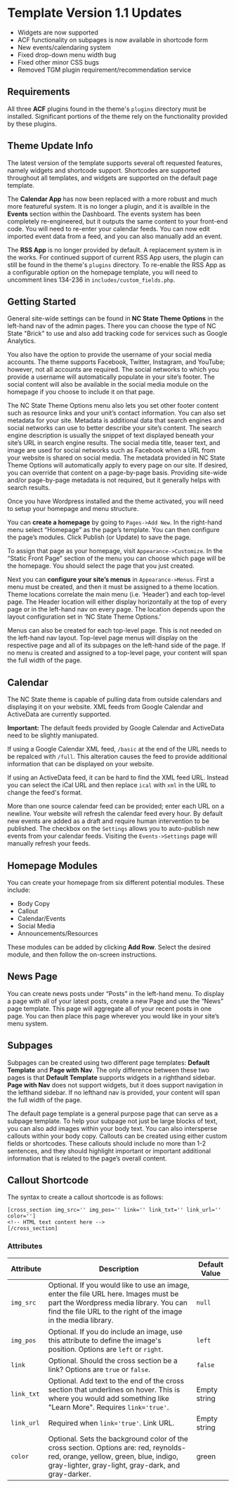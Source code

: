 # Template Version 1.1 Updates
* Widgets are now supported
* ACF functionality on subpages is now available in shortcode form
* New events/calendaring system
* Fixed drop-down menu width bug
* Fixed other minor CSS bugs
* Removed TGM plugin requirement/recommendation service

## Requirements
All three **ACF** plugins found in the theme's `plugins` directory must be installed. Significant portions of the theme rely on the functionality provided by these plugins.

## Theme Update Info
The latest version of the template supports several oft requested features, namely widgets and shortcode support. Shortcodes are supported throughout all templates, and widgets are supported on the default page template.

The **Calendar App** has now been replaced with a more robust and much more featureful system. It is no longer a plugin, and it is availble in the **Events** section within the Dashboard. The events system has been completely re-engineered, but it outputs the same content to your front-end code. You will need to re-enter your calendar feeds. You can now edit imported event data from a feed, and you can also manually add an event.

The **RSS App** is no longer provided by default. A replacement system is in the works. For continued support of current RSS App users, the plugin can still be found in the theme's `plugins` directory. To re-enable the RSS App as a configurable option on the homepage template, you will need to uncomment lines 134-236 in `includes/custom_fields.php`.

## Getting Started
General site-wide settings can be found in **NC State Theme Options** in the left-hand nav of the admin pages. There you can choose the type of NC State "Brick" to use and also add tracking code for services such as Google Analytics.

You also have the option to provide the username of your social media accounts. The theme supports Facebook, Twitter, Instagram, and YouTube; however, not all accounts are required. The social networks to which you provide a username will automatically populate in your site’s footer. The social content will also be available in the social media module on the homepage if you choose to include it on that page.

The NC State Theme Options menu also lets you set other footer content such as resource links and your unit’s contact information. You can also set metadata for your site. Metadata is additional data that search engines and social networks can use to better describe your site’s content. The search engine description is usually the snippet of text displayed beneath your site’s URL in search engine results. The social media title, teaser text, and image are used for social networks such as Facebook when a URL from your website is shared on social media. The metadata provided in NC State Theme Options will automatically apply to every page on our site. If desired, you can override that content on a page-by-page basis. Providing site-wide and/or page-by-page metadata is not required, but it generally helps with search results.

Once you have Wordpress installed and the theme activated, you will need to setup your homepage and menu structure.

You can **create a homepage** by going to ``Pages->Add New``. In the right-hand menu select “Homepage” as the page’s template. You can then configure the page’s modules. Click Publish (or Update) to save the page.

To assign that page as your homepage, visit ``Appearance->Customize``. In the “Static Front Page” section of the menu you can choose which page will be the homepage. You should select the page that you just created.

Next you can **configure your site’s menus** in ``Appearance->Menus``. First a menu must be created, and then it must be assigned to a theme location. Theme locations correlate the main menu (i.e. ‘Header’) and each top-level page. The Header location will either display horizontally at the top of every page or in the left-hand nav on every page. The location depends upon the layout configuration set in ‘NC State Theme Options.’

Menus can also be created for each top-level page. This is not needed on the left-hand nav layout. Top-level page menus will display on the respective page and all of its subpages on the left-hand side of the page. If no menu is created and assigned to a top-level page, your content will span the full width of the page.

## Calendar
The NC State theme is capable of pulling data from outside calendars and displaying it on your website. XML feeds from Google Calendar and ActiveData are currently supported.

**Important:** The default feeds provided by Google Calendar and ActiveData need to be slightly maniupated.

If using a Google Calendar XML feed, `/basic` at the end of the URL needs to be repalced with `/full`. This alteration causes the feed to provide additional information that can be displayed on your website.

If using an ActiveData feed, it can be hard to find the XML feed URL. Instead you can select the iCal URL and then replace `ical` with `xml` in the URL to change the feed's format.

More than one source calendar feed can be provided; enter each URL on a newline. Your website will refresh the calendar feed every hour. By default new events are added as a draft and require human intervention to be published. The checkbox on the `Settings` allows you to auto-publish new events from your calendar feeds. Visiting the `Events->Settings` page will manually refresh your feeds.

## Homepage Modules
You can create your homepage from six different potential modules. These include:

* Body Copy
* Callout
* Calendar/Events
* Social Media
* Announcements/Resources

These modules can be added by clicking **Add Row**. Select the desired module, and then follow the on-screen instructions.

## News Page
You can create news posts under “Posts” in the left-hand menu. To display a page with all of your latest posts, create a new Page and use the “News” page template. This page will aggregate all of your recent posts in one page. You can then place this page wherever you would like in your site’s menu system.

## Subpages
Subpages can be created using two different page templates: **Default Template** and **Page with Nav**. The only difference between these two pages is that **Default Template** supports widgets in a righthand sidebar. **Page with Nav** does not support widgets, but it does support navigation in the lefthand sidebar. If no lefthand nav is provided, your content will span the full width of the page.

The default page template is a general purpose page that can serve as a subpage template. To help your subpage not just be large blocks of text, you can also add images within your body text. You can also intersperse callouts within your body copy. Callouts can be created using either custom fields or shortcodes. These callouts should include no more than 1-2 sentences, and they should highlight important or important additional information that is related to the page’s overall content.

## Callout Shortcode
The syntax to create a callout shortcode is as follows:

```
[cross_section img_src='' img_pos='' link='' link_txt='' link_url='' color='']
<!-- HTML text content here -->
[/cross_section]
```
### Attributes

| Attribute | Description | Default Value |
| --------- | ----------- | ------------- |
| `img_src`	| Optional. If you would like to use an image, enter the file URL here. Images must be part the Wordpress media library. You can find the file URL to the right of the image in the media library. | `null` |
| `img_pos` | Optional. If you do include an image, use this attribute to define the image's position. Options are `left` or `right`. | `left` |
| `link` | Optional. Should the cross section be a link? Options are `true` or `false`. | `false` |
| `link_txt` | Optional. Add text to the end of the cross section that underlines on hover. This is where you would add something like "Learn More". Requires `link='true'`. | Empty string|
| `link_url` | Required when `link='true'`. Link URL. | Empty string |
| `color` | Optional. Sets the background color of the cross section. Options are: red, reynolds-red, orange, yellow, green, blue, indigo, gray-lighter, gray-light, gray-dark, and gray-darker. | green |